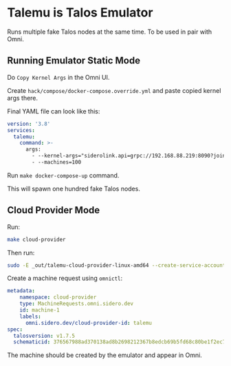 # Talemu is Talos Emulator

Runs multiple fake Talos nodes at the same time.
To be used in pair with Omni.

## Running Emulator Static Mode

Do `Copy Kernel Args` in the Omni UI.

Create `hack/compose/docker-compose.override.yml` and paste copied kernel args there.

Final YAML file can look like this:

```yaml
version: '3.8'
services:
  talemu:
    command: >-
      args:
        - --kernel-args="siderolink.api=grpc://192.168.88.219:8090?jointoken=w7uVuW3zbVKIYQuzEcyetAHeYMeo5q2L9RvkAVfCfSCD talos.events.sink=[fdae:41e4:649b:9303::1]:8090 talos.logging.kernel=tcp://[fdae:41e4:649b:9303::1]:8092"
        - --machines=100
```

Run `make docker-compose-up` command.

This will spawn one hundred fake Talos nodes.

## Cloud Provider Mode

Run:

```bash
make cloud-provider
```

Then run:

```bash
sudo -E _out/talemu-cloud-provider-linux-amd64 --create-service-account --omni-api-endpoint=https://localhost:8099
```

Create a machine request using `omnictl`:

```yaml
metadata:
    namespace: cloud-provider
    type: MachineRequests.omni.sidero.dev
    id: machine-1
    labels:
      omni.sidero.dev/cloud-provider-id: talemu
spec:
  talosversion: v1.7.5
  schematicid: 376567988ad370138ad8b2698212367b8edcb69b5fd68c80be1f2ec7d603b4ba
```

The machine should be created by the emulator and appear in Omni.
